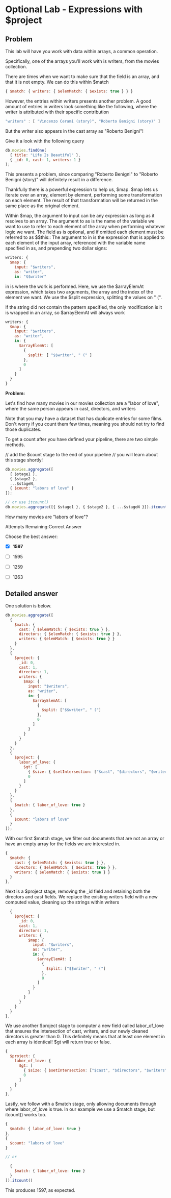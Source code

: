 # Optional Lab - Expressions with \$project

## Problem

This lab will have you work with data within arrays, a common operation.

Specifically, one of the arrays you'll work with is writers, from the movies collection.

There are times when we want to make sure that the field is an array, and that it is not empty. We can do this within \$match

```javascript
{ $match: { writers: { $elemMatch: { $exists: true } } }
```

However, the entries within writers presents another problem. A good amount of entries in writers look something like the following, where the writer is attributed with their specific contribution

```javascript
"writers" : [ "Vincenzo Cerami (story)", "Roberto Benigni (story)" ]
```

But the writer also appears in the cast array as "Roberto Benigni"!

Give it a look with the following query

```javascript
db.movies.findOne(
  { title: "Life Is Beautiful" },
  { _id: 0, cast: 1, writers: 1 }
);
```

This presents a problem, since comparing "Roberto Benigni" to "Roberto Benigni (story)" will definitely result in a difference.

Thankfully there is a powerful expression to help us, $map. $map lets us iterate over an array, element by element, performing some transformation on each element. The result of that transformation will be returned in the same place as the original element.

Within $map, the argument to input can be any expression as long as it resolves to an array. The argument to as is the name of the variable we want to use to refer to each element of the array when performing whatever logic we want. The field as is optional, and if omitted each element must be referred to as $\$this:: The argument to in is the expression that is applied to each element of the input array, referenced with the variable name specified in as, and prepending two dollar signs:

```javascript
writers: {
  $map: {
    input: "$writers",
    as: "writer",
    in: "$$writer"
```

in is where the work is performed. Here, we use the $arrayElemAt expression, which takes two arguments, the array and the index of the element we want. We use the $split expression, splitting the values on " (".

If the string did not contain the pattern specified, the only modification is it is wrapped in an array, so \$arrayElemAt will always work

```javascript
writers: {
  $map: {
    input: "$writers",
    as: "writer",
    in: {
      $arrayElemAt: [
        {
          $split: [ "$$writer", " (" ]
        },
        0
      ]
    }
  }
}
```

**Problem:**

Let's find how many movies in our movies collection are a "labor of love", where the same person appears in cast, directors, and writers

Note that you may have a dataset that has duplicate entries for some films. Don't worry if you count them few times, meaning you should not try to find those duplicates.

To get a count after you have defined your pipeline, there are two simple methods.

// add the \$count stage to the end of your pipeline
// you will learn about this stage shortly!

```javascript
db.movies.aggregate([
  { $stage1 },
  { $stage2 },
  ...$stageN,
  { $count: "labors of love" }
]);

// or use itcount()
db.movies.aggregate([{ $stage1 }, { $stage2 }, { ...$stageN }]).itcount();
```

How many movies are "labors of love"?

Attempts Remaining:Correct Answer

Choose the best answer:

- [x] **1597**

- [ ] 1595

- [ ] 1259

- [ ] 1263

## Detailed answer

One solution is below.

```javascript
db.movies.aggregate([
  {
    $match: {
      cast: { $elemMatch: { $exists: true } },
      directors: { $elemMatch: { $exists: true } },
      writers: { $elemMatch: { $exists: true } }
    }
  },
  {
    $project: {
      _id: 0,
      cast: 1,
      directors: 1,
      writers: {
        $map: {
          input: "$writers",
          as: "writer",
          in: {
            $arrayElemAt: [
              {
                $split: ["$$writer", " ("]
              },
              0
            ]
          }
        }
      }
    }
  },
  {
    $project: {
      labor_of_love: {
        $gt: [
          { $size: { $setIntersection: ["$cast", "$directors", "$writers"] } },
          0
        ]
      }
    }
  },
  {
    $match: { labor_of_love: true }
  },
  {
    $count: "labors of love"
  }
]);
```

With our first \$match stage, we filter out documents that are not an array or have an empty array for the fields we are interested in.

```javascript
{
  $match: {
    cast: { $elemMatch: { $exists: true } },
    directors: { $elemMatch: { $exists: true } },
    writers: { $elemMatch: { $exists: true } }
  }
},
```

Next is a \$project stage, removing the \_id field and retaining both the directors and cast fields. We replace the existing writers field with a new computed value, cleaning up the strings within writers

```javascript
  {
    $project: {
      _id: 0,
      cast: 1,
      directors: 1,
      writers: {
          $map: {
            input: "$writers",
            as: "writer",
            in: {
              $arrayElemAt: [
                {
                  $split: ["$$writer", " ("]
                },
                0
              ]
            }
          }
        }
      }
    }
  }
},
```

We use another $project stage to computer a new field called labor_of_love that ensures the intersection of cast, writers, and our newly cleaned directors is greater than 0. This definitely means that at least one element in each array is identical! $gt will return true or false.

```javascript
{
  $project: {
    labor_of_love: {
      $gt: [
        { $size: { $setIntersection: ["$cast", "$directors", "$writers"] } },
        0
      ]
    }
  }
},
```

Lastly, we follow with a $match stage, only allowing documents through where labor_of_love is true. In our example we use a $match stage, but itcount() works too.

```javascript
{
  $match: { labor_of_love: true }
},
{
  $count: "labors of love"
}

// or

  {
    $match: { labor_of_love: true }
  }
]).itcount()
```

This produces 1597, as expected.
